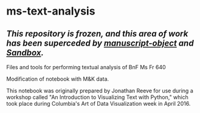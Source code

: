 # ms-text-analysis

## *This repository is frozen, and this area of work has been superceded by [manuscript-object](https://github.com/cu-mkp/manuscript-object) and [Sandbox](https://github.com/cu-mkp/sandbox).*

Files and tools for performing textual analysis of BnF Ms Fr 640

Modification of notebook with M&K data.

This notebook was originally prepared by Jonathan Reeve for use during a workshop called "An Introduction to Visualizing Text with Python," which took place during Columbia's Art of Data Visualization week in April 2016.

